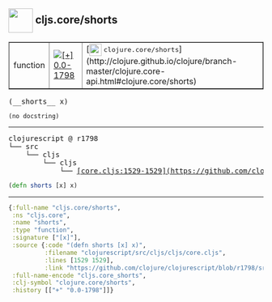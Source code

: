 ## <img width="48px" valign="middle" src="http://i.imgur.com/Hi20huC.png"> cljs.core/shorts

 <table border="1">
<tr>
<td>function</td>
<td><a href="https://github.com/cljsinfo/api-refs/tree/0.0-1798"><img valign="middle" alt="[+] 0.0-1798" src="https://img.shields.io/badge/+-0.0--1798-lightgrey.svg"></a> </td>
<td>
[<img height="24px" valign="middle" src="http://i.imgur.com/1GjPKvB.png"> <samp>clojure.core/shorts</samp>](http://clojure.github.io/clojure/branch-master/clojure.core-api.html#clojure.core/shorts)
</td>
</tr>
</table>

 <samp>
(__shorts__ x)<br>
</samp>

```
(no docstring)
```

---

 <pre>
clojurescript @ r1798
└── src
    └── cljs
        └── cljs
            └── <ins>[core.cljs:1529-1529](https://github.com/clojure/clojurescript/blob/r1798/src/cljs/cljs/core.cljs#L1529-L1529)</ins>
</pre>

```clj
(defn shorts [x] x)
```


---

```clj
{:full-name "cljs.core/shorts",
 :ns "cljs.core",
 :name "shorts",
 :type "function",
 :signature ["[x]"],
 :source {:code "(defn shorts [x] x)",
          :filename "clojurescript/src/cljs/cljs/core.cljs",
          :lines [1529 1529],
          :link "https://github.com/clojure/clojurescript/blob/r1798/src/cljs/cljs/core.cljs#L1529-L1529"},
 :full-name-encode "cljs.core_shorts",
 :clj-symbol "clojure.core/shorts",
 :history [["+" "0.0-1798"]]}

```
